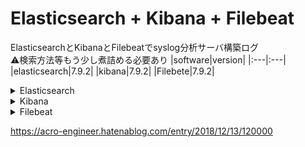 # Elasticsearch + Kibana + Filebeat
ElasticsearchとKibanaとFilebeatでsyslog分析サーバ構築ログ  
:warning:検索方法等もう少し煮詰める必要あり
|software|version|
|:---|:---|
|elasticsearch|7.9.2|
|kibana|7.9.2|
|Filebete|7.9.2|

<details>
<summary>Elasticsearch</summary>

## ■ インストール
```
# cat <<EOF > /etc/yum.repos.d/elasticsearch.repo
[elasticsearch]
name=Elasticsearch repository for 7.x packages
baseurl=https://artifacts.elastic.co/packages/7.x/yum
gpgcheck=1
gpgkey=https://artifacts.elastic.co/GPG-KEY-elasticsearch
enabled=0
autorefresh=1
type=rpm-md
EOF
```
```
### Elasticsearchのインストール
# yum install --enablerepo=elasticsearch elasticsearch
```
```
# systemctl daemon-reload
# systemctl start elasticsearch.service
# systemctl enable elasticsearch.service
```
## ■ 設定
ファイルディスクリプタ数を上げます。
```
# vi /usr/lib/systemd/system/elasticsearch.service
```
```
### ファイルディスクリプタの上限変更
[Service]
+  LimitNOFILE=65536
+  LimitNPROC=65536
```
Elasticsearchの割り当てメモリを変更(ヒープサイズ)します。  
`Xms`と`Xmx`の値は等しくすること。デフォルトでは以下のように1GBが指定されています。  
全メモリの50%を越えないように設定するのが推奨されているようです。
```
# vi /etc/elasticsearch/jvm.options
```
```
-Xms1g
-Xmx1g
```
```
# vi /etc/elasticsearch/elasticsearch.yml
```
```
# ---------------------------------- Network -----------------------------------
### 接続元IPアドレス制限
-  network.host: 192.168.0.1
+  network.host: 0.0.0.0

# --------------------------------- Discovery ----------------------------------
### クラスタを組まないようにする
+  discovery.type: single-node

### 末尾に追記
+  # ---------------------------------- For kibana -----------------------------------
+  http.cors.enabled: true
```
</details>

<details>
<summary>Kibana</summary>

## ■ インストール
```
# rpm --import https://artifacts.elastic.co/GPG-KEY-elasticsearch
```
```
# cat <<EOF > /etc/yum.repos.d/kibana.repo
[kibana-7.x]
name=Kibana repository for 7.x packages
baseurl=https://artifacts.elastic.co/packages/7.x/yum
gpgcheck=1
gpgkey=https://artifacts.elastic.co/GPG-KEY-elasticsearch
enabled=1
autorefresh=1
type=rpm-md
EOF
```
```
### kibanaのインストール
# yum install kibana
```
```
# systemctl daemon-reload
# systemctl start kibana.service
# systemctl enable kibana.service
```
## ■ 設定
```
# vi /etc/kibana/kibana.yml
```
```
### 接続元IPアドレス制限
-  #server.host: "localhost"
+  server.host: "0.0.0.0"

### 日本語化
-  #i18n.defaultLocale: "en"
+  i18n.locale: "ja-JP"
```
</details>

<details>
<summary>Filebeat</summary>

## ■ インストール
```
# curl -L -O https://artifacts.elastic.co/downloads/beats/filebeat/filebeat-7.9.2-x86_64.rpm
# rpm -vi filebeat-7.9.2-x86_64.rpm
```
## ■ 設定
```
# vi /etc/filebeat/filebeat.yml
```
```
# =================================== Kibana ===================================
-  #host: "localhost:5601"
+  host: "localhost:5601"
```
```
# cp -i /etc/filebeat/modules.d/system.yml.disabled /etc/filebeat/modules.d/system.yml
# vi /etc/filebeat/modules.d/system.yml
```
```
- module: system
  syslog:
    enabled: true
-     #var.paths:
+     var.paths: ["/var/log/messages*"]
```
```
# filebeat modules enable system
```
```
# filebeat setup
# systemctl start filebeat
# systemctl enable filebeat
```
</details>

https://acro-engineer.hatenablog.com/entry/2018/12/13/120000  
